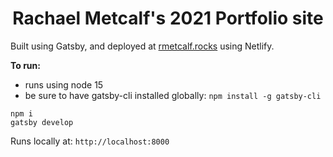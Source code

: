 <h1 align="center">
  Rachael Metcalf's 2021 Portfolio site
</h1>

Built using Gatsby, and deployed at [rmetcalf.rocks](https://rmetcalf.rocks/) using Netlify.

**To run:**

-   runs using node 15
-   be sure to have gatsby-cli installed globally: `npm install -g gatsby-cli`

```shell
npm i
gatsby develop
```

Runs locally at: `http://localhost:8000`
